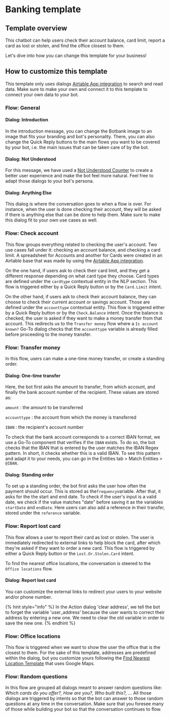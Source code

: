 # Banking template

## Template overview

This chatbot can help users check their account balance, card limit, report a card as lost or stolen,  and find the office closest to them.&#x20;

Let's dive into how you can change this template for your business!

## How to customize this template

This template only uses dialogs [Airtable App integration](https://docs.chatlayer.ai/integrations/app-integrations/airtable-app-integration) to search and read data. Make sure to make your own and connect it to this template to connect your own data to your bot.

### Flow: General

#### Dialog: Introduction

In the introduction message, you can change the Botbank image to an image that fits your branding and bot's personality. There, you can also change the Quick Reply buttons to the main flows you want to be covered by your bot, i.e. the main issues that can be taken care of by the bot.

#### Dialog: Not Understood

For this message, we have used a [Not Understood Counter](https://docs.chatlayer.ai/tips-and-best-practices/not-understood-bot-dialog/not-understood-counter?q=not+under) to create a better user experience and make the bot feel more natural. Feel free to adapt those dialogs to your bot's persona.

#### Dialog: Anything Else

This dialog is where the conversation goes to when a flow is over. For instance, when the user is done checking their account, they will be asked if there is anything else that can be done to help them. Make sure to make this dialog fit to your own use cases as well.

### Flow: Check account

This flow groups everything related to checking the user's account. Two use cases fall under it: checking an account balance, and checking a card limit. A spreadsheet for Accounts and another for Cards were created in an Airtable base that was made by using the  [Airtable App integration](https://docs.chatlayer.ai/integrations/app-integrations/airtable-app-integration).

On the one hand, if users ask to check their card limit, and they get a different response depending on what card type they choose. Card types are defined under the `cardtype` contextual entity in the NLP section. This flow is triggered either by a Quick Reply button or by the `Card.Limit` intent.

On the other hand, if users ask to check their account balance, they can choose to check their current account or savings account. Those are defined under the `accounttype` contextual entity. This flow is triggered either by a Quick Reply button or by the `Check.Balance` intent. Once the balance is checked, the user is asked if they want to make a money transfer from that account. This redirects us to the `Transfer money` flow where a `Is account known?` Go-To dialog checks that the `accounttype` variable is already filled before proceeding to the money transfer.

### Flow: Transfer money

In this flow, users can make a one-time money transfer, or create a standing order.

#### Dialog: One-time transfer

Here, the bot first asks the amount to transfer, from which account, and finally the bank account number of the recipient. These values are stored as:

`amount` : the amount to be transferred

`accounttype` : the account from which the money is transferred

`IBAN` : the recipient's account number

To check that the bank account corresponds to a correct IBAN format, we use a Go-To component that verifies if the `IBAN` exists. To do so, the bot checks that the IBAN that is entered by the user matches the IBAN Regex pattern. In short, it checks whether this is a valid IBAN. To see this pattern and adapt it to your needs, you can go in the Entities tab > Match Entities > `@IBAN.`

#### Dialog: Standing order

To set up a standing order, the bot first asks the user how often the payment should occur. This is stored as the`frequency`variable. After that, it asks for the the start and end date. To check if the user's input is a valid date, we check if the value matches "date" before saving it as the variables `startDate` and `endDate`. Here users can also add a reference in their transfer, stored under the `reference` variable.

### Flow: Report lost card

This flow allows a user to report their card as lost or stolen. The user is immediately redirected to external links to help block the card, after which they're asked if they want to order a new card. This flow is triggered by either a Quick Reply button or the `Lost.Or.Stolen.Card` intent.

To find the nearest office locations, the conversation is steered to the `Office locations` flow.

#### Dialog: Report lost card

You can customize the external links to redirect your users to your website and/or phone number.&#x20;

{% hint style="info" %}
In the Action dialog 'clear address', we tell the bot to forget the variable 'user\_address' because the user wants to correct their address by entering a new one. We need to clear the old variable in order to save the new one.
{% endhint %}

### Flow: Office locations

This flow is triggered when we want to show the user the office that is the closest to them. For the sake of this template, addresses are predefined within the dialog, but you customize yours following the [Find Nearest Location Template](https://docs.chatlayer.ai/tips-and-best-practices/bot-templates/use-case-templates/template-find-nearest-location) that uses Google Maps.

### Flow: Random questions

In this flow are grouped all dialogs meant to answer random questions like: _Which cards do you offer?, How are you?, Who built this?, ..._ All those dialogs are triggered by intents so that the bot can answer to those random questions at any time in the conversation. Make sure that you foresee many of those while building your bot so that the conversation continues to flow.





